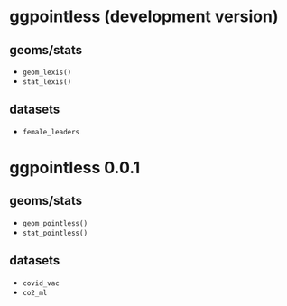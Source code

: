 # ggpointless (development version)
## geoms/stats
* `geom_lexis()`
* `stat_lexis()`

## datasets
* `female_leaders`

# ggpointless 0.0.1

## geoms/stats
* `geom_pointless()`
* `stat_pointless()`

## datasets
* `covid_vac`
* `co2_ml`
